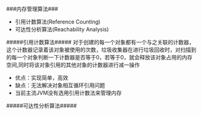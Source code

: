 ###内存管理算法###
* 引用计数算法(Reference Counting)
* 可达性分析算法(Reachability Analysis)



#####引用计数算法#####
对于创建的每一个对象都有一个与之关联的计数器，这个计数器记录着该对象被使用的次数，垃圾收集器在进行垃圾回收时，对扫描到的每一个对象判断一下计数器是否等于0，若等于0，就会释放该对象占用的内存空间,同时将该对象引用的其他对象的计数器进行减一操作
* 优点：实现简单，高效
* 缺点：无法解决对象相互循环引用问题
* 当前主流JVM没有选用引用计数法来管理内存


#####可达性分析算法#####
